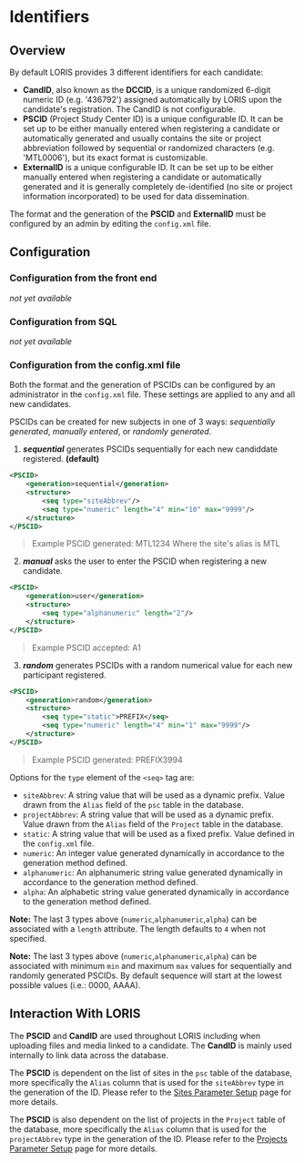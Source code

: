 # Identifiers

## Overview
By default LORIS provides 3 different identifiers for each candidate: 

- **CandID**, also known as the **DCCID**, is a unique randomized 6-digit numeric ID (e.g. '436792') assigned automatically by LORIS upon the candidate's registration. The CandID is not configurable.
- **PSCID** (Project Study Center ID) is a unique configurable ID. It can be set up to be either manually entered when registering a candidate or automatically generated and usually contains the site or project abbreviation followed by sequential or randomized characters (e.g. 'MTL0006'), but its exact format is customizable.
- **ExternalID** is a unique configurable ID. It can be set up to be either manually entered when registering a candidate or automatically generated and it is generally completely de-identified (no site or project information incorporated) to be used for data dissemination.

The format and the generation of the **PSCID** and **ExternalID** must be configured by an admin by editing the `config.xml` file.

## Configuration

### Configuration from the front end
_not yet available_

### Configuration from SQL
_not yet available_

### Configuration from the config.xml file

Both the format and the generation of PSCIDs can be configured by an administrator in the `config.xml` file. These settings are applied to any and all new candidates.

PSCIDs can be created for new subjects in one of 3 ways: *sequentially generated*, *manually entered*, or *randomly generated*.

1. ***sequential*** generates PSCIDs sequentially for each new candiddate registered. **(default)**

```xml
<PSCID>
    <generation>sequential</generation> 
    <structure>
        <seq type="siteAbbrev"/>
        <seq type="numeric" length="4" min="10" max="9999"/>
    </structure>
</PSCID>
```
 > Example PSCID generated: MTL1234
 > Where the site's alias is MTL

2. ***manual*** asks the user to enter the PSCID when registering a new candidate.

```xml
<PSCID> 
    <generation>user</generation> 
    <structure>
        <seq type="alphanumeric" length="2"/>
    </structure>
</PSCID>
```
  > Example PSCID accepted: A1

3. ***random*** generates PSCIDs with a random numerical value for each new participant registered.

```xml
<PSCID>
    <generation>random</generation> 
    <structure>
        <seq type="static">PREFIX</seq>
        <seq type="numeric" length="4" min="1" max="9999"/>
    </structure>
</PSCID>
```
 > Example PSCID generated: PREFIX3994
 
 Options for the `type` element of the `<seq>` tag are:

  - `siteAbbrev`: A string value that will be used as a dynamic prefix. Value drawn from the `Alias` 
  field of the `psc` table in the database.
  - `projectAbbrev`: A string value that will be used as a dynamic prefix. Value drawn from the `Alias` 
  field of the `Project` table in the database.
  - `static`: A string value that will be used as a fixed prefix. Value defined in the `config.xml` file.
  - `numeric`: An integer value generated dynamically in accordance to the generation method defined.
  - `alphanumeric`: An alphanumeric string value generated dynamically in accordance to the generation method defined. 
  - `alpha`: An alphabetic string value generated dynamically in accordance to the generation method defined.

 **Note:** The last 3 types above (`numeric`,`alphanumeric`,`alpha`) can be associated with 
  a `length` attribute. The length defaults to `4` when not specified.
  
 **Note:** The last 3 types above (`numeric`,`alphanumeric`,`alpha`) can be associated with 
  minimum `min` and maximum `max` values for sequentially and randomly generated PSCIDs. 
  By default sequence will start at the lowest possible values (i.e.: 0000, AAAA).

## Interaction With LORIS

 The **PSCID** and **CandID** are used throughout LORIS including when uploading files and media linked to a candidate. The **CandID** is mainly used internally to link data across the database.

 The **PSCID** is dependent on the list of sites in the `psc` table of the database, more specifically the `Alias` column that is used for the `siteAbbrev` type in the generation of the ID. Please refer to the [Sites Parameter Setup](03_Sites.md) page for more details.
 
  The **PSCID** is also dependent on the list of projects in the `Project` table of the database, more specifically the `Alias` column that is used for the `projectAbbrev` type in the generation of the ID. Please refer to the [Projects Parameter Setup](02_Projects.md) page for more details.
